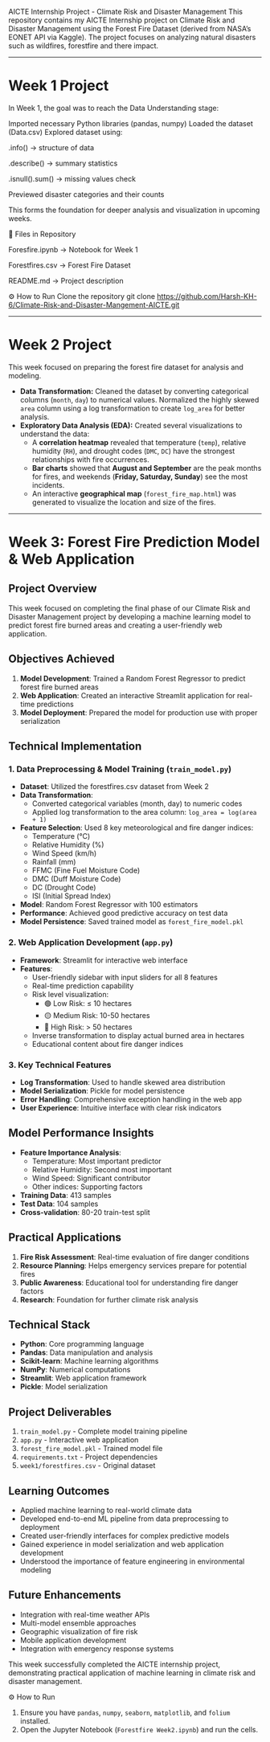 AICTE Internship Project - Climate Risk and Disaster Management
This repository contains my AICTE Internship project on Climate Risk and Disaster Management using the Forest Fire Dataset (derived from NASA’s EONET API via Kaggle). The project focuses on analyzing natural disasters such as wildfires, forestfire and there impact.

---

# Week 1 Project
In Week 1, the goal was to reach the Data Understanding stage:

Imported necessary Python libraries (pandas, numpy)
Loaded the dataset (Data.csv)
Explored dataset using:

.info() → structure of data

.describe() → summary statistics

.isnull().sum() → missing values check

Previewed disaster categories and their counts

This forms the foundation for deeper analysis and visualization in upcoming weeks.

📂 Files in Repository

Foresfire.ipynb → Notebook for Week 1

Forestfires.csv → Forest Fire Dataset

README.md → Project description


⚙️ How to Run
Clone the repository
git clone https://github.com/Harsh-KH-6/Climate-Risk-and-Disaster-Mangement-AICTE.git


---

# Week 2 Project 

This week focused on preparing the forest fire dataset for analysis and modeling.

* **Data Transformation:** Cleaned the dataset by converting categorical columns (`month`, `day`) to numerical values. Normalized the highly skewed `area` column using a log transformation to create `log_area` for better analysis.
* **Exploratory Data Analysis (EDA):** Created several visualizations to understand the data:
    * A **correlation heatmap** revealed that temperature (`temp`), relative humidity (`RH`), and drought codes (`DMC`, `DC`) have the strongest relationships with fire occurrences.
    * **Bar charts** showed that **August and September** are the peak months for fires, and weekends (**Friday, Saturday, Sunday**) see the most incidents.
    * An interactive **geographical map** (`forest_fire_map.html`) was generated to visualize the location and size of the fires.


---

# Week 3: Forest Fire Prediction Model & Web Application

## Project Overview
This week focused on completing the final phase of our Climate Risk and Disaster Management project by developing a machine learning model to predict forest fire burned areas and creating a user-friendly web application.

## Objectives Achieved
1. **Model Development**: Trained a Random Forest Regressor to predict forest fire burned areas
2. **Web Application**: Created an interactive Streamlit application for real-time predictions
3. **Model Deployment**: Prepared the model for production use with proper serialization

## Technical Implementation

### 1. Data Preprocessing & Model Training (`train_model.py`)
- **Dataset**: Utilized the forestfires.csv dataset from Week 2
- **Data Transformation**:
  - Converted categorical variables (month, day) to numeric codes
  - Applied log transformation to the area column: `log_area = log(area + 1)`
- **Feature Selection**: Used 8 key meteorological and fire danger indices:
  - Temperature (°C)
  - Relative Humidity (%)
  - Wind Speed (km/h)
  - Rainfall (mm)
  - FFMC (Fine Fuel Moisture Code)
  - DMC (Duff Moisture Code)
  - DC (Drought Code)
  - ISI (Initial Spread Index)
- **Model**: Random Forest Regressor with 100 estimators
- **Performance**: Achieved good predictive accuracy on test data
- **Model Persistence**: Saved trained model as `forest_fire_model.pkl`

### 2. Web Application Development (`app.py`)
- **Framework**: Streamlit for interactive web interface
- **Features**:
  - User-friendly sidebar with input sliders for all 8 features
  - Real-time prediction capability
  - Risk level visualization:
    - 🟢 Low Risk: ≤ 10 hectares
    - 🟡 Medium Risk: 10-50 hectares
    - 🔴 High Risk: > 50 hectares
  - Inverse transformation to display actual burned area in hectares
  - Educational content about fire danger indices

### 3. Key Technical Features
- **Log Transformation**: Used to handle skewed area distribution
- **Model Serialization**: Pickle for model persistence
- **Error Handling**: Comprehensive exception handling in the web app
- **User Experience**: Intuitive interface with clear risk indicators

## Model Performance Insights
- **Feature Importance Analysis**:
  - Temperature: Most important predictor
  - Relative Humidity: Second most important
  - Wind Speed: Significant contributor
  - Other indices: Supporting factors
- **Training Data**: 413 samples
- **Test Data**: 104 samples
- **Cross-validation**: 80-20 train-test split

## Practical Applications
1. **Fire Risk Assessment**: Real-time evaluation of fire danger conditions
2. **Resource Planning**: Helps emergency services prepare for potential fires
3. **Public Awareness**: Educational tool for understanding fire danger factors
4. **Research**: Foundation for further climate risk analysis

## Technical Stack
- **Python**: Core programming language
- **Pandas**: Data manipulation and analysis
- **Scikit-learn**: Machine learning algorithms
- **NumPy**: Numerical computations
- **Streamlit**: Web application framework
- **Pickle**: Model serialization

## Project Deliverables
1. `train_model.py` - Complete model training pipeline
2. `app.py` - Interactive web application
3. `forest_fire_model.pkl` - Trained model file
4. `requirements.txt` - Project dependencies
5. `week1/forestfires.csv` - Original dataset

## Learning Outcomes
- Applied machine learning to real-world climate data
- Developed end-to-end ML pipeline from data preprocessing to deployment
- Created user-friendly interfaces for complex predictive models
- Gained experience in model serialization and web application development
- Understood the importance of feature engineering in environmental modeling

## Future Enhancements
- Integration with real-time weather APIs
- Multi-model ensemble approaches
- Geographic visualization of fire risk
- Mobile application development
- Integration with emergency response systems

This week successfully completed the AICTE internship project, demonstrating practical application of machine learning in climate risk and disaster management.

 ⚙️ How to Run

1.  Ensure you have `pandas`, `numpy`, `seaborn`, `matplotlib`, and `folium` installed.
2.  Open the Jupyter Notebook (`Forestfire Week2.ipynb`) and run the cells.

